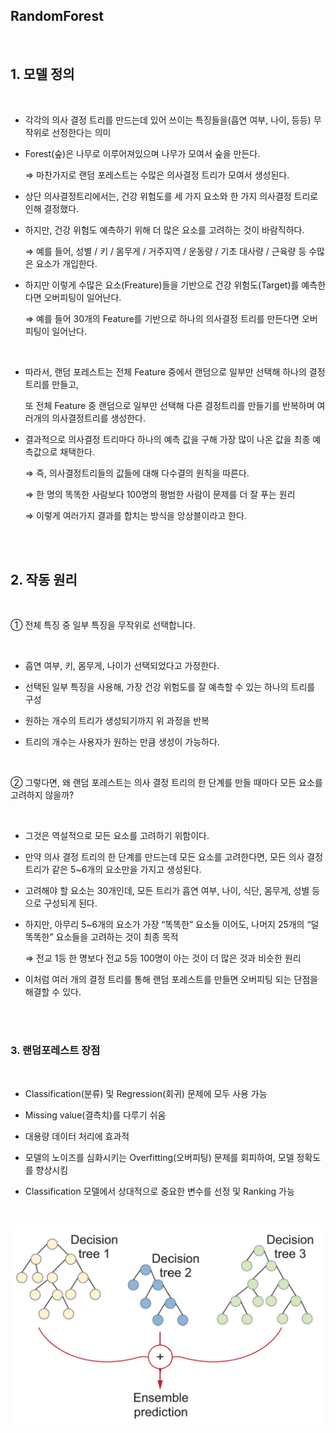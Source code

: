 ## RandomForest

<br/>

## 1. 모델 정의

<br/>

- 각각의 의사 결정 트리를 만드는데 있어 쓰이는 특징들을(흡연 여부, 나이, 등등) 무작위로 선정한다는 의미

- Forest(숲)은 나무로 이루어져있으며 나무가 모여서 숲을 만든다.

  ⇒ 마찬가지로 랜덤 포레스트는 수많은 의사결정 트리가 모여서 생성된다.

- 상단 의사결정트리에서는, 건강 위험도를 세 가지 요소와 한 가지 의사결정 트리로 인해 결정했다.

- 하지만, 건강 위험도 예측하기 위해 더 많은 요소를 고려하는 것이 바람직하다.
    
    ⇒ 예를 들어, 성별 / 키 / 몸무게 / 거주지역 / 운동량 / 기초 대사량 / 근육량 등 수많은 요소가 개입한다.
    
- 하지만 이렇게 수많은 요소(Freature)들을 기반으로 건강 위험도(Target)를 예측한다면 오버피팅이 일어난다.
    
    ⇒ 예를 들어 30개의 Feature를 기반으로 하나의 의사결정 트리를 만든다면 오버피팅이 일어난다.

<br/>

- 따라서, 랜덤 포레스트는 전체 Feature 중에서 랜덤으로 일부만 선택해 하나의 결정 트리를 만들고,
    
  또 전체 Feature 중 랜덤으로 일부만 선택해 다른 결정트리를 만들기를 반복하며 여러개의 의사결정트리를 생성한다.
    
- 결과적으로 의사결정 트리마다 하나의 예측 값을 구해 가장 많이 나온 값을 최종 예측값으로 채택한다.
    
  ⇒ 즉, 의사결정트리들의 값들에 대해 다수결의 원칙을 따른다.
  
  ⇒ 한 명의 똑똑한 사람보다 100명의 평범한 사람이 문제를 더 잘 푸는 원리
    
  ⇒ 이렇게 여러가지 결과를 합치는 방식을 앙상블이라고 한다.

<br/><br/>

## 2. 작동 원리

<br/>

① 전체 특징 중 일부 특징을 무작위로 선택합니다.

<br/>

- 흡연 여부, 키, 몸무게, 나이가 선택되었다고 가정한다.

- 선택된 일부 특징을 사용해, 가장 건강 위험도를 잘 예측할 수 있는 하나의 트리를 구성

- 원하는 개수의 트리가 생성되기까지 위 과정을 반복

- 트리의 개수는 사용자가 원하는 만큼 생성이 가능하다.

<br/>

② 그렇다면, 왜 랜덤 포레스트는 의사 결정 트리의 한 단계를 만들 때마다 모든 요소를 고려하지 않을까?

<br/>

- 그것은 역설적으로 모든 요소를 고려하기 위함이다.

- 만약 의사 결정 트리의 한 단계를 만드는데 모든 요소를 고려한다면, 모든 의사 결정 트리가 같은 5~6개의 요소만을 가지고 생성된다.

- 고려해야 할 요소는 30개인데, 모든 트리가 흡연 여부, 나이, 식단, 몸무게, 성별 등으로 구성되게 된다.

- 하지만, 아무리 5~6개의 요소가 가장 “똑똑한” 요소들 이어도, 나머지 25개의 “덜 똑똑한” 요소들을 고려하는 것이 최종 목적

  ⇒ 전교 1등 한 명보다 전교 5등 100명이 아는 것이 더 많은 것과 비슷한 원리

- 이처럼 여러 개의 결정 트리를 통해 랜덤 포레스트를 만들면 오버피팅 되는 단점을 해결할 수 있다.

<br/><br/>

### 3. 랜덤포레스트 장점

<br/>

- Classification(분류) 및 Regression(회귀) 문제에 모두 사용 가능

- Missing value(결측치)를 다루기 쉬움

- 대용량 데이터 처리에 효과적

- 모델의 노이즈를 심화시키는 Overfitting(오버피팅) 문제를 회피하여, 모델 정확도를 향상시킴

- Classification 모델에서 상대적으로 중요한 변수를 선정 및 Ranking 가능

<br/>

![Random Forest](image2/randomforest_0.png)

<br/>

